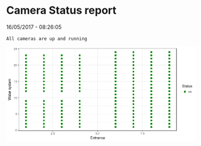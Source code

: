 Camera Status report
================
16/05/2017 - 08:26:05

    All cameras are up and running

![](camreport_files/figure-markdown_github/unnamed-chunk-2-1.png)
